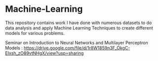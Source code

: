 # Machine-Learning
This repository contains work I have done with numerous datasets to do data analysis and apply Machine Learning Techniques to create different models for various problems.

Seminar on Introduction to Neural Networks and Multilayer Perceptron Models : https://drive.google.com/file/d/1r8W1859n3F_OkgC-EIxsh_zO89vtNHgX/view?usp=sharing
